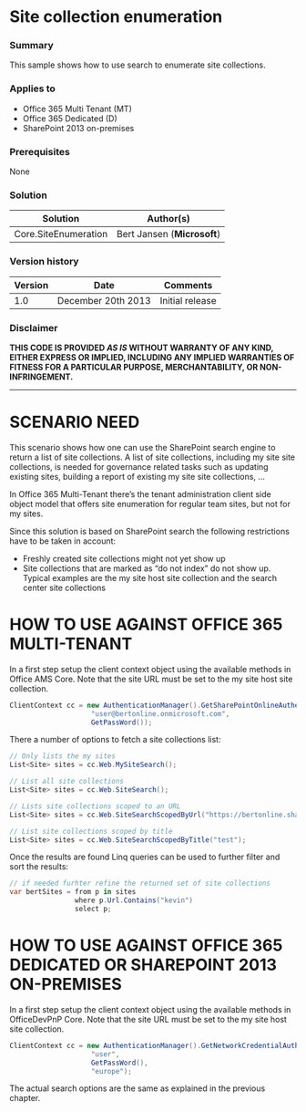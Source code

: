 # Site collection enumeration #

### Summary ###
This sample shows how to use search to enumerate site collections.

### Applies to ###
-  Office 365 Multi Tenant (MT)
-  Office 365 Dedicated (D)
-  SharePoint 2013 on-premises

### Prerequisites ###
None

### Solution ###
Solution | Author(s)
---------|----------
Core.SiteEnumeration | Bert Jansen (**Microsoft**)

### Version history ###
Version  | Date | Comments
---------| -----| --------
1.0  | December 20th 2013 | Initial release

### Disclaimer ###
**THIS CODE IS PROVIDED *AS IS* WITHOUT WARRANTY OF ANY KIND, EITHER EXPRESS OR IMPLIED, INCLUDING ANY IMPLIED WARRANTIES OF FITNESS FOR A PARTICULAR PURPOSE, MERCHANTABILITY, OR NON-INFRINGEMENT.**


----------

# SCENARIO NEED #
This scenario shows how one can use the SharePoint search engine to return a list of site collections. A list of site collections, including my site site collections, is needed for governance related tasks such as updating existing sites, building a report of existing my site site collections, …

In Office 365 Multi-Tenant there’s the tenant administration client side object model that offers site enumeration for regular team sites, but not for my sites. 

Since this solution is based on SharePoint search the following restrictions have to be taken in account:
-  Freshly created site collections might not yet show up
-  Site collections that are marked as “do not index” do not show up. Typical examples are the my site host site collection and the search center site collections

# HOW TO USE AGAINST OFFICE 365 MULTI-TENANT #
In a first step setup the client context object using the available methods in Office AMS Core. Note that the site URL must be set to the my site host site collection.

```C#
ClientContext cc = new AuthenticationManager().GetSharePointOnlineAuthenticatedContextTenant("https://bertonline-my.sharepoint.com", 
                    "user@bertonline.onmicrosoft.com", 
                    GetPassWord());
```

There a number of options to fetch a site collections list:

```C#
// Only lists the my sites
List<Site> sites = cc.Web.MySiteSearch();

// List all site collections
List<Site> sites = cc.Web.SiteSearch();

// Lists site collections scoped to an URL
List<Site> sites = cc.Web.SiteSearchScopedByUrl("https://bertonline.sharepoint.com");

// List site collections scoped by title
List<Site> sites = cc.Web.SiteSearchScopedByTitle("test");
```

Once the results are found Linq queries can be used to further filter and sort the results:

```C#
// if needed furhter refine the returned set of site collections
var bertSites = from p in sites
                where p.Url.Contains("kevin")
                select p;
```

# HOW TO USE AGAINST OFFICE 365 DEDICATED OR SHAREPOINT 2013 ON-PREMISES #
In a first step setup the client context object using the available methods in OfficeDevPnP Core. Note that the site URL must be set to the my site host site collection.

```C#
ClientContext cc = new AuthenticationManager().GetNetworkCredentialAuthenticatedContext("https://my.microsoft.com", 
                    "user", 
                    GetPassWord(), 
                    "europe");
```

The actual search options are the same as explained in the previous chapter.
